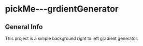 # pickMe---grdientGenerator
## General Info
This project is a simple background right to left gradient generator.
